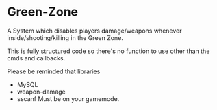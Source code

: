 # Green-Zone
A System which disables players damage/weapons whenever inside/shooting/killing in the Green Zone.

This is fully structured code so there's no function to use other than the cmds and callbacks.

Please be reminded that libraries
- MySQL
- weapon-damage
- sscanf
Must be on your gamemode.
